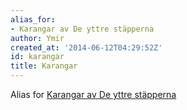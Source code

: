 ```yaml
---
alias_for:
- Karangar av De yttre stäpperna
author: Ymir
created_at: '2014-06-12T04:29:52Z'
id: karangar
title: Karangar
---
```

Alias for [Karangar av De yttre stäpperna]

  [Karangar av De yttre stäpperna]: Karangar_av_De_yttre_stäpperna